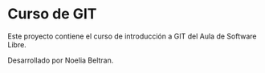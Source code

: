 # Curso de GIT

Este proyecto contiene el curso de introducción a GIT del Aula de Software Libre.

Desarrollado por Noelia Beltran.
